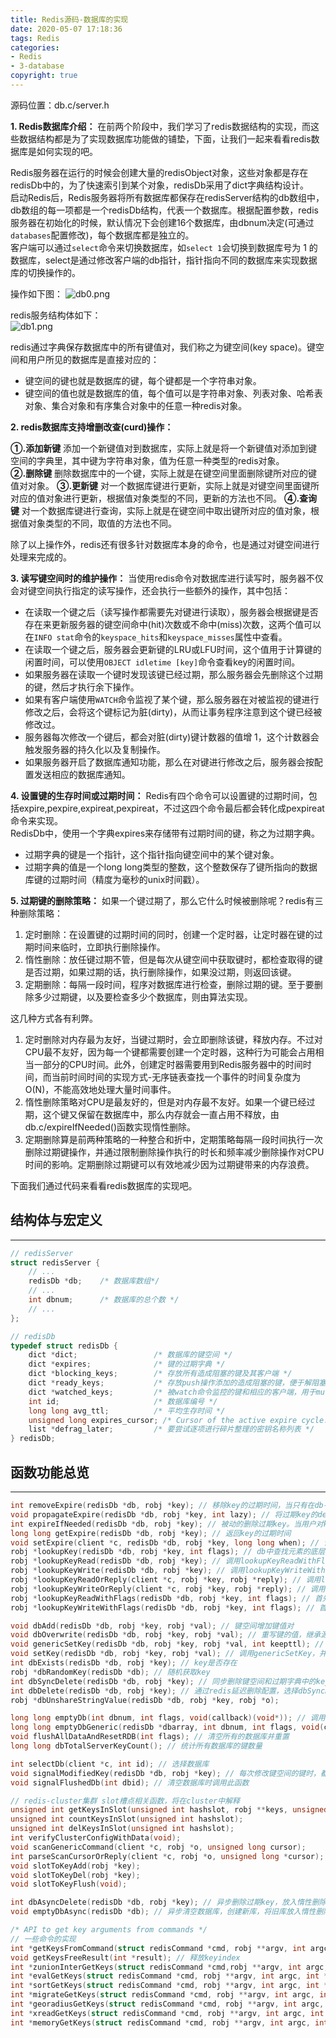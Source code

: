 ```yaml
---
title: Redis源码-数据库的实现
date: 2020-05-07 17:18:36
tags: Redis
categories: 
- Redis
- 3-database
copyright: true
---
```


源码位置：db.c/server.h

**1. Redis数据库介绍：**
在前两个阶段中，我们学习了redis数据结构的实现，而这些数据结构都是为了实现数据库功能做的铺垫，下面，让我们一起来看看redis数据库是如何实现的吧。  

Redis服务器在运行的时候会创建大量的redisObject对象，这些对象都是存在redisDb中的，为了快速索引到某个对象，redisDb采用了dict字典结构设计。  
启动Redis后，Redis服务器将所有数据库都保存在redisServer结构的db数组中，db数组的每一项都是一个redisDb结构，代表一个数据库。根据配置参数，redis服务器在初始化的时候，默认情况下会创建16个数据库，由dbnum决定(可通过`databases`配置修改)，每个数据库都是独立的。  
客户端可以通过`select`命令来切换数据库，如`select 1`会切换到数据库号为 1 的数据库，select是通过修改客户端的db指针，指针指向不同的数据库来实现数据库的切换操作的。  

<!-- more -->

操作如下图：
![db0.png](https://i.loli.net/2020/10/29/IJD7hLAU81kFSNz.png)

redis服务结构体如下：  
![db1.png](https://i.loli.net/2020/10/29/DeiQsrYdVA4Cn9M.png)

redis通过字典保存数据库中的所有键值对，我们称之为键空间(key space)。键空间和用户所见的数据库是直接对应的：

* 键空间的键也就是数据库的键，每个键都是一个字符串对象。
* 键空间的值也就是数据库的值，每个值可以是字符串对象、列表对象、哈希表对象、集合对象和有序集合对象中的任意一种redis对象。

**2. redis数据库支持增删改查(curd)操作：**

**①.添加新键**
添加一个新键值对到数据库，实际上就是将一个新键值对添加到键空间的字典里，其中键为字符串对象，值为任意一种类型的redis对象。  
**②.删除键**
删除数据库中的一个键，实际上就是在键空间里面删除键所对应的键值对对象。
**③.更新键**
对一个数据库键进行更新，实际上就是对键空间里面键所对应的值对象进行更新，根据值对象类型的不同，更新的方法也不同。
**④.查询键**
对一个数据库键进行查询，实际上就是在键空间中取出键所对应的值对象，根据值对象类型的不同，取值的方法也不同。  

除了以上操作外，redis还有很多针对数据库本身的命令，也是通过对键空间进行处理来完成的。  

**3. 读写键空间时的维护操作：**
当使用redis命令对数据库进行读写时，服务器不仅会对键空间执行指定的读写操作，还会执行一些额外的操作，其中包括：

* 在读取一个键之后（读写操作都需要先对键进行读取），服务器会根据键是否存在来更新服务器的键空间命中(hit)次数或不命中(miss)次数，这两个值可以在`INFO stat`命令的`keyspace_hits`和`keyspace_misses`属性中查看。
* 在读取一个键之后，服务器会更新键的LRU或LFU时间，这个值用于计算键的闲置时间，可以使用`OBJECT idletime [key]`命令查看key的闲置时间。
* 如果服务器在读取一个键时发现该键已经过期，那么服务器会先删除这个过期的键，然后才执行余下操作。
* 如果有客户端使用`WATCH`命令监视了某个键，那么服务器在对被监视的键进行修改之后，会将这个键标记为脏(dirty)，从而让事务程序注意到这个键已经被修改过。
* 服务器每次修改一个键后，都会对脏(dirty)键计数器的值增 1，这个计数器会触发服务器的持久化以及复制操作。
* 如果服务器开启了数据库通知功能，那么在对键进行修改之后，服务器会按配置发送相应的数据库通知。

**4. 设置键的生存时间或过期时间：**
Redis有四个命令可以设置键的过期时间，包括expire,pexpire,expireat,pexpireat，不过这四个命令最后都会转化成pexpireat命令来实现。  
RedisDb中，使用一个字典expires来存储带有过期时间的键，称之为过期字典。

* 过期字典的键是一个指针，这个指针指向键空间中的某个键对象。
* 过期字典的值是一个long long类型的整数，这个整数保存了键所指向的数据库键的过期时间（精度为毫秒的unix时间戳）。

**5. 过期键的删除策略：**
如果一个键过期了，那么它什么时候被删除呢？redis有三种删除策略：

1. 定时删除：在设置键的过期时间的同时，创建一个定时器，让定时器在键的过期时间来临时，立即执行删除操作。
2. 惰性删除：放任键过期不管，但是每次从键空间中获取键时，都检查取得的键是否过期，如果过期的话，执行删除操作，如果没过期，则返回该键。
3. 定期删除：每隔一段时间，程序对数据库进行检查，删除过期的键。至于要删除多少过期键，以及要检查多少个数据库，则由算法实现。

这几种方式各有利弊。

1. 定时删除对内存最为友好，当键过期时，会立即删除该键，释放内存。不过对CPU最不友好，因为每一个键都需要创建一个定时器，这种行为可能会占用相当一部分的CPU时间。此外，创建定时器需要用到Redis服务器中的时间时间，而当前时间时间的实现方式-无序链表查找一个事件的时间复杂度为O(N)，不能高效地处理大量时间事件。
2. 惰性删除策略对CPU是最友好的，但是对内存最不友好。如果一个键已经过期，这个键又保留在数据库中，那么内存就会一直占用不释放，由db.c/expireIfNeeded()函数实现惰性删除。
3. 定期删除算是前两种策略的一种整合和折中，定期策略每隔一段时间执行一次删除过期键操作，并通过限制删除操作执行的时长和频率减少删除操作对CPU时间的影响。定期删除过期键可以有效地减少因为过期键带来的内存浪费。

下面我们通过代码来看看redis数据库的实现吧。

## 结构体与宏定义

---

``` c
// redisServer
struct redisServer {
    // ...
    redisDb *db;    /* 数据库数组*/
    // ...
    int dbnum;      /* 数据库的总个数 */
    // ...
};

// redisDb
typedef struct redisDb {
    dict *dict;                 /* 数据库的键空间 */
    dict *expires;              /* 键的过期字典 */
    dict *blocking_keys;        /* 存放所有造成阻塞的键及其客户端 */
    dict *ready_keys;           /* 存放push操作添加的造成阻塞的键，便于解阻塞 */
    dict *watched_keys;         /* 被watch命令监控的键和相应的客户端，用于multi/exec */
    int id;                     /* 数据库编号 */
    long long avg_ttl;          /* 平均生存时间 */
    unsigned long expires_cursor; /* Cursor of the active expire cycle. */
    list *defrag_later;         /* 要尝试逐项进行碎片整理的密钥名称列表 */
} redisDb;
```

## 函数功能总览

---

``` c
int removeExpire(redisDb *db, robj *key); // 移除key的过期时间，当只有在db->dict中存在key时，才会移除
void propagateExpire(redisDb *db, robj *key, int lazy); // 将过期key的del操作通知给slaves和AOF文件
int expireIfNeeded(redisDb *db, robj *key); // 被动的删除过期key。当用户对key进行操作时，首先判断key是否过期，过期则删除返回NULL
long long getExpire(redisDb *db, robj *key); // 返回key的过期时间
void setExpire(client *c, redisDb *db, robj *key, long long when); // 设置key的过期时间
robj *lookupKey(redisDb *db, robj *key, int flags); // db中查找元素的底层实现
robj *lookupKeyRead(redisDb *db, robj *key); // 调用lookupKeyReadWithFlags，需要修改键的访问时间
robj *lookupKeyWrite(redisDb *db, robj *key); // 调用lookupKeyWriteWithFlags，需要修改键的访问时间
robj *lookupKeyReadOrReply(client *c, robj *key, robj *reply); // 调用lookupKeyRead，未找到则将描述信息加入到缓冲区输出到客户端
robj *lookupKeyWriteOrReply(client *c, robj *key, robj *reply); // 调用lookupKeyWrite，未找到则将描述信息加入到缓冲区输出到客户端
robj *lookupKeyReadWithFlags(redisDb *db, robj *key, int flags); // 首先从过期字典中查找键是否过期，未过期调用lookupKey来查找元素，并更新键的命中或不命中的属性
robj *lookupKeyWriteWithFlags(redisDb *db, robj *key, int flags); // 首先从过期字典中查找键是否过期并调用lookupKey来查找元素

void dbAdd(redisDb *db, robj *key, robj *val); // 键空间增加键值对
void dbOverwrite(redisDb *db, robj *key, robj *val); // 重写键的值，继承源键的过期时间
void genericSetKey(redisDb *db, robj *key, robj *val, int keepttl); // 高阶函数，如果key不存在则增加，key存在则修改值，可选择是否删除过期字典中的key
void setKey(redisDb *db, robj *key, robj *val); // 调用genericSetKey，并从过期字典中删除该key
int dbExists(redisDb *db, robj *key); // key是否存在
robj *dbRandomKey(redisDb *db); // 随机获取key
int dbSyncDelete(redisDb *db, robj *key); // 同步删除键空间和过期字典中的key
int dbDelete(redisDb *db, robj *key); // 通过redis延迟删除配置，选择dbSyncDelete或者dbAsyncDelete
robj *dbUnshareStringValue(redisDb *db, robj *key, robj *o);

long long emptyDb(int dbnum, int flags, void(callback)(void*)); // 调用emptyDbGeneric清空数据库
long long emptyDbGeneric(redisDb *dbarray, int dbnum, int flags, void(callback)(void*)); // 清空数据库
void flushAllDataAndResetRDB(int flags); // 清空所有的数据库并重置
long long dbTotalServerKeyCount(); // 统计所有数据库的键数量

int selectDb(client *c, int id); // 选择数据库
void signalModifiedKey(redisDb *db, robj *key); // 每次修改键空间的键时，都会调用此函数
void signalFlushedDb(int dbid); // 清空数据库时调用此函数

// redis-cluster集群 slot槽点相关函数，将在cluster中解释
unsigned int getKeysInSlot(unsigned int hashslot, robj **keys, unsigned int count);
unsigned int countKeysInSlot(unsigned int hashslot);
unsigned int delKeysInSlot(unsigned int hashslot);
int verifyClusterConfigWithData(void);
void scanGenericCommand(client *c, robj *o, unsigned long cursor);
int parseScanCursorOrReply(client *c, robj *o, unsigned long *cursor);
void slotToKeyAdd(robj *key);
void slotToKeyDel(robj *key);
void slotToKeyFlush(void);

int dbAsyncDelete(redisDb *db, robj *key); // 异步删除过期key，放入惰性删除列表中，将在另一个bio.c线程中回收
void emptyDbAsync(redisDb *db); // 异步清空数据库，创建新库，将旧库放入惰性删除列表中，将在另一个bio.c线程中回收

/* API to get key arguments from commands */
// 一些命令的实现
int *getKeysFromCommand(struct redisCommand *cmd, robj **argv, int argc, int *numkeys); // 获取所有的 keyIndex
void getKeysFreeResult(int *result); // 释放keyindex
int *zunionInterGetKeys(struct redisCommand *cmd,robj **argv, int argc, int *numkeys);
int *evalGetKeys(struct redisCommand *cmd, robj **argv, int argc, int *numkeys);
int *sortGetKeys(struct redisCommand *cmd, robj **argv, int argc, int *numkeys);
int *migrateGetKeys(struct redisCommand *cmd, robj **argv, int argc, int *numkeys);
int *georadiusGetKeys(struct redisCommand *cmd, robj **argv, int argc, int *numkeys);
int *xreadGetKeys(struct redisCommand *cmd, robj **argv, int argc, int *numkeys);
int *memoryGetKeys(struct redisCommand *cmd, robj **argv, int argc, int *numkeys);
```
